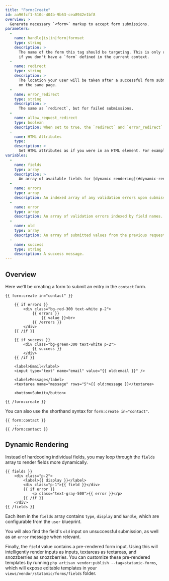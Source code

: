 ```yaml
---
title: "Form:Create"
id: aa96fcf1-510c-404b-9b63-cea8942e1bf8
overview: >
  Generate necessary `<form>` markup to accept form submissions.
parameters:
  -
    name: handle|is|in|form|formset
    type: string
    description: >
      The name of the form this tag should be targeting. This is only required if you do _not_ use the `form:set` tag, or
      if you don't have a `form` defined in the current context.
  -
    name: redirect
    type: string
    description: >
      The location your user will be taken after a successful form submission. If left blank, the user will stay
      on the same page.
  -
    name: error_redirect
    type: string
    description: >
      The same as `redirect`, but for failed submissions.
  -
    name: allow_request_redirect
    type: boolean
    description: When set to true, the `redirect` and `error_redirect` parameters will get overridden by `redirect` and `error_redirect` query parameters in the URL.
  -
    name: HTML Attributes
    type:
    description: >
      Set HTML attributes as if you were in an HTML element. For example, `class="required" id="contact-form"`.
variables:
  -
    name: fields
    type: array
    description: >
      An array of available fields for [dynamic rendering](#dynamic-rendering).
  -
    name: errors
    type: array
    description: An indexed array of any validation errors upon submission. Suitable for looping through. eg. `{{ errors }}{{ value }}{{ /errors }}`
  -
    name: error
    type: array
    description: An array of validation errors indexed by field names. Suitable for targeting fields. eg. `{{ error:email }}`
  -
    name: old
    type: array
    description: An array of submitted values from the previous request. Useful for re-populating fields if there are validation errors.
  -
    name: success
    type: string
    description: A success message.
---
```

## Overview

Here we'll be creating a form to submit an entry in the `contact` form.

```
{{ form:create in="contact" }}

    {{ if errors }}
        <div class="bg-red-300 text-white p-2">
            {{ errors }}
                {{ value }}<br>
            {{ /errors }}
        </div>
    {{ /if }}

    {{ if success }}
        <div class="bg-green-300 text-white p-2">
            {{ success }}
        </div>
    {{ /if }}

    <label>Email</label>
    <input type="text" name="email" value="{{ old:email }}" />

    <label>Message</label>
    <textarea name="message" rows="5">{{ old:message }}</textarea>

    <button>Submit</button>

{{ /form:create }}
```

You can also use the shorthand syntax for `form:create in="contact"`.

```
{{ form:contact }}
    ...
{{ /form:contact }}
```

## Dynamic Rendering

Instead of hardcoding individual fields, you may loop through the `fields` array to render fields more dynamically.

```
{{ fields }}
    <div class="p-2">
        <label>{{ display }}</label>
        <div class="p-1">{{ field }}</div>
        {{ if error }}
            <p class="text-gray-500">{{ error }}</p>
        {{ /if }}
    </div>
{{ /fields }}
```

Each item in the `fields` array contains `type`, `display` and `handle`, which are configurable from the `user` blueprint.

You will also find the field's `old` input on unsuccessful submission, as well as an `error` message when relevant.

Finally, the `field` value contains a pre-rendered form input.  Using this will intelligently render inputs as inputs, textareas as textareas, and snozzberries as snozzberries.  You can customize these pre-rendered templates by running `php artisan vendor:publish --tag=statamic-forms`, which will expose editable templates in your `views/vendor/statamic/forms/fields` folder.
